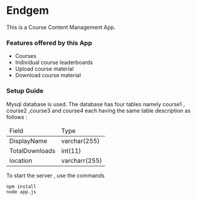 # Endgem
This is a Course Content Management App.

### Features offered by this App

<ul>
	<li>Courses </li>
	<li>Individual course leaderboards</li>
	<li>Upload course material</li>
	<li>Download course material</li>
</ul>

### Setup Guide

Mysql database is used.
The database has four tables namely course1 , course2 ,course3 and course4 each having the same table description as follows :

<table>
	<thead>
		<td>Field</td>
		<td>Type</td>
	</thead>
	<tr>
		<td>DisplayName</td>
		<td>varchar(255)</td>
	</tr>
	<tr>
		<td>TotalDownloads</td>
		<td>int(11)</td>
	</tr>
	<tr>
		<td>location</td>
		<td>varcharr(255)</td>
	</tr>
</table>

To start the server ,
use the commands

```
npm install
node app.js
```

